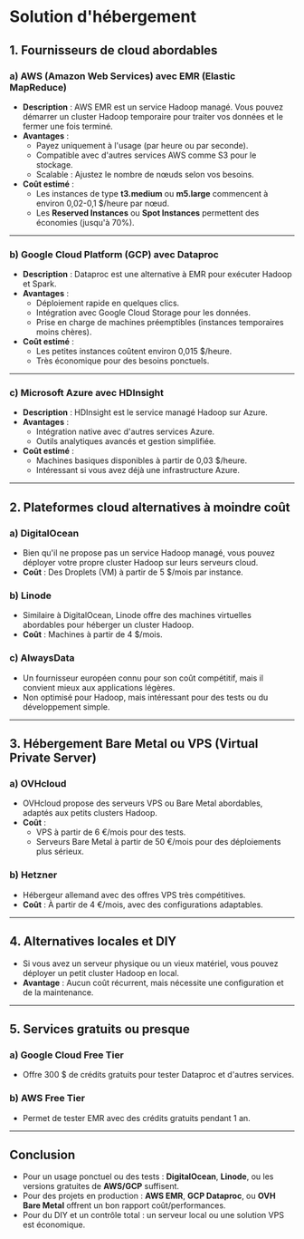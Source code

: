 # Solution d'hébergement

## **1. Fournisseurs de cloud abordables**
### **a) AWS (Amazon Web Services) avec EMR (Elastic MapReduce)**
- **Description** : AWS EMR est un service Hadoop managé. Vous pouvez démarrer un cluster Hadoop temporaire pour traiter vos données et le fermer une fois terminé.
- **Avantages** :
  - Payez uniquement à l'usage (par heure ou par seconde).
  - Compatible avec d'autres services AWS comme S3 pour le stockage.
  - Scalable : Ajustez le nombre de nœuds selon vos besoins.
- **Coût estimé** :
  - Les instances de type **t3.medium** ou **m5.large** commencent à environ 0,02-0,1 $/heure par nœud.
  - Les **Reserved Instances** ou **Spot Instances** permettent des économies (jusqu'à 70%).

---

### **b) Google Cloud Platform (GCP) avec Dataproc**
- **Description** : Dataproc est une alternative à EMR pour exécuter Hadoop et Spark.
- **Avantages** :
  - Déploiement rapide en quelques clics.
  - Intégration avec Google Cloud Storage pour les données.
  - Prise en charge de machines préemptibles (instances temporaires moins chères).
- **Coût estimé** :
  - Les petites instances coûtent environ 0,015 $/heure.
  - Très économique pour des besoins ponctuels.

---

### **c) Microsoft Azure avec HDInsight**
- **Description** : HDInsight est le service managé Hadoop sur Azure.
- **Avantages** :
  - Intégration native avec d'autres services Azure.
  - Outils analytiques avancés et gestion simplifiée.
- **Coût estimé** :
  - Machines basiques disponibles à partir de 0,03 $/heure.
  - Intéressant si vous avez déjà une infrastructure Azure.

---

## **2. Plateformes cloud alternatives à moindre coût**
### **a) DigitalOcean**
- Bien qu'il ne propose pas un service Hadoop managé, vous pouvez déployer votre propre cluster Hadoop sur leurs serveurs cloud.
- **Coût** : Des Droplets (VM) à partir de 5 $/mois par instance.

### **b) Linode**
- Similaire à DigitalOcean, Linode offre des machines virtuelles abordables pour héberger un cluster Hadoop.
- **Coût** : Machines à partir de 4 $/mois.

### **c) AlwaysData**
- Un fournisseur européen connu pour son coût compétitif, mais il convient mieux aux applications légères.
- Non optimisé pour Hadoop, mais intéressant pour des tests ou du développement simple.

---

## **3. Hébergement Bare Metal ou VPS (Virtual Private Server)**
### **a) OVHcloud**
- OVHcloud propose des serveurs VPS ou Bare Metal abordables, adaptés aux petits clusters Hadoop.
- **Coût** : 
  - VPS à partir de 6 €/mois pour des tests.
  - Serveurs Bare Metal à partir de 50 €/mois pour des déploiements plus sérieux.

### **b) Hetzner**
- Hébergeur allemand avec des offres VPS très compétitives.
- **Coût** : À partir de 4 €/mois, avec des configurations adaptables.

---

## **4. Alternatives locales et DIY**
- Si vous avez un serveur physique ou un vieux matériel, vous pouvez déployer un petit cluster Hadoop en local.
- **Avantage** : Aucun coût récurrent, mais nécessite une configuration et de la maintenance.

---

## **5. Services gratuits ou presque**
### **a) Google Cloud Free Tier**
- Offre 300 $ de crédits gratuits pour tester Dataproc et d'autres services.

### **b) AWS Free Tier**
- Permet de tester EMR avec des crédits gratuits pendant 1 an.

---

## **Conclusion**
- Pour un usage ponctuel ou des tests : **DigitalOcean**, **Linode**, ou les versions gratuites de **AWS/GCP** suffisent.
- Pour des projets en production : **AWS EMR**, **GCP Dataproc**, ou **OVH Bare Metal** offrent un bon rapport coût/performances.
- Pour du DIY et un contrôle total : un serveur local ou une solution VPS est économique.
